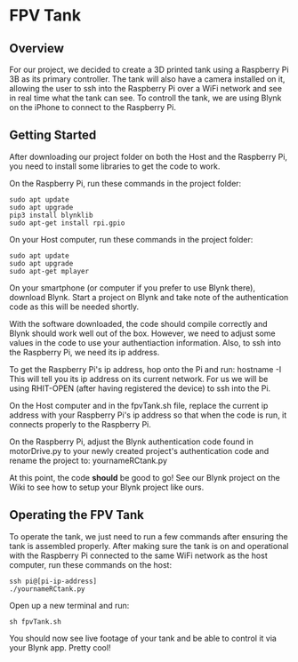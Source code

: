 # FPV Tank

## Overview
For our project, we decided to create a 3D printed tank using a Raspberry Pi 3B as its primary controller. The tank will also have a camera installed on it, allowing the user to ssh into the Raspberry Pi over a WiFi network and see in real time what the tank can see. To controll the tank, we are using Blynk on the iPhone to connect to the Raspberry Pi. 

## Getting Started
After downloading our project folder on both the Host and the Raspberry Pi, you need to install some libraries to get the code to work.

On the Raspberry Pi, run these commands in the project folder:

	sudo apt update
	sudo apt upgrade
	pip3 install blynklib
	sudo apt-get install rpi.gpio

On your Host computer, run these commands in the project folder:

	sudo apt update
	sudo apt upgrade
	sudo apt-get mplayer
	
On your smartphone (or computer if you prefer to use Blynk there), download Blynk. Start a project on Blynk and take note of the authentication code as this will be needed shortly.
	
With the software downloaded, the code should compile correctly and Blynk should work well out of the box. However, we need to adjust some values in the code to use your authentiaction information. Also, to ssh into the Raspberry Pi, we need its ip address. 

To get the Raspberry Pi's ip address, hop onto the Pi and run:
	hostname -I
This will tell you its ip address on its current network. For us we will be using RHIT-OPEN (after having registered the device) to ssh into the Pi. 

On the Host computer and in the fpvTank.sh file, replace the current ip address with your Raspberry Pi's ip address so that when the code is run, it connects properly to the Raspberry Pi. 

On the Raspberry Pi, adjust the Blynk authentication code found in motorDrive.py to your newly created project's authentication code and rename the project to:
	yournameRCtank.py

At this point, the code **should** be good to go! See our Blynk project on the Wiki to see how to setup your Blynk project like ours. 

## Operating the FPV Tank
To operate the tank, we just need to run a few commands after ensuring the tank is assembled properly. After making sure the tank is on and operational with the Raspberry Pi connected to the same WiFi network as the host computer, run these commands on the host:
	
	ssh pi@[pi-ip-address]
	./yournameRCtank.py

Open up a new terminal and run:
	
	sh fpvTank.sh

You should now see live footage of your tank and be able to control it via your Blynk app. Pretty cool!
